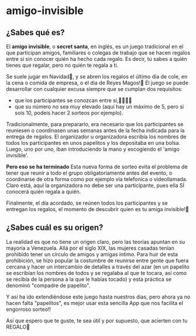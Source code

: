 # amigo-invisible

## ¿Sabes qué es?

El **amigo invisible**, o **secret santa**, en inglés, es un juego tradicional en el que participan amigos, familiares o colegas de trabajo que se hacen regalos entre sí sin conocer quién ha hecho cada regalo. Es decir, tú sabes a quién tienes que regalar, pero no quién te regala a ti. 

Se suele jugar en Navidad🎄, y se abren los regalos el último dia de cole, en la cena o comida de empresa, o el dia de Reyes Magos!🤴 El juego se puede desarrollar con cualquier excusa siempre que se cumplan dos requisitos:

- que los participantes se conozcan entre sí,👨‍👨‍👧‍👧
- que su número no sea muy elevado (aqui hay un máximo de 5, pero si sois 10, podeis hacer 2 sorteos por ejemplo).

Tradicionalmente, para prepararlo, era necesario que los participantes se reuniesen o coordinasen unas semanas antes de la fecha indicada para la entrega de regalos. El organizador u organizadora escribía los nombres de todos los participantes en unos papelitos y los depositaba en una bolsa. Luego, uno por uno, iban introduciendo la mano y escogiendo el 'amigo invisible'. 

**Pero eso se ha terminado** Esta nueva forma de sorteo evita el problema de tener que reunir a todo el grupo obligatoriamente antes del evento, o coordinarse de otra forma como por ejemplo via telefonica o videollamada. Claro está, aquí la organizadora no debe ser una participante, pues ella SÍ conocerá quién regala a quién.

Finalmente, el día acordado, se reúnen todos los participantes y se entregan los regalos, el momento de descubrir quien es tu amiga invisible!🙈

## ¿Sabes cuál es su origen?

La realidad es que no tiene un origen claro, pero las teorías apuntan en su mayoría a Venezuela. Allá por el siglo XIX, las mujeres casadas tenían prohibido tener un círculo de amigos y amigas íntimo. Para huir de esta prohibición, se hizo popular la costumbre de reunirse entre gente que fuera cercana y hacer un intercambio de detalles a través del azar (en un papelito se escribían los nombres de todos y se regalaba al que te tocara, así como se recibía de la persona a la que le habías tocado) y esta práctica se denominó "compadre de papelito".

Y así ha ido extendiéndose este juego hasta nuestros dias, pero ahora ya no hacen falta "papelitos", es mejor usar esta sencilla App que nos facilita el engorroso sorteo!!

Así que espero que te guste, te sea útil y por supuesto, que acierten con tu REGALO🎁


